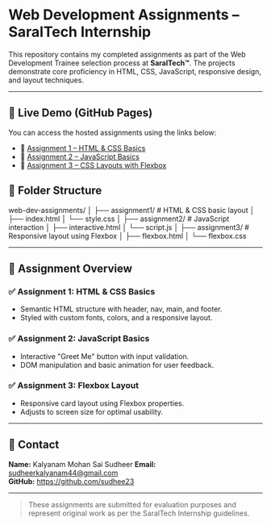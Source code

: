 # Web Development Assignments – SaralTech Internship

This repository contains my completed assignments as part of the Web Development Trainee selection process at **SaralTech™**. The projects demonstrate core proficiency in HTML, CSS, JavaScript, responsive design, and layout techniques.

---

## 🔗 Live Demo (GitHub Pages)

You can access the hosted assignments using the links below:

- 🔹 [Assignment 1 – HTML & CSS Basics](https://yourusername.github.io/web-dev-assignments/assignment1/index.html)
- 🔹 [Assignment 2 – JavaScript Basics](https://yourusername.github.io/web-dev-assignments/assignment2/interactive.html)
- 🔹 [Assignment 3 – CSS Layouts with Flexbox](https://yourusername.github.io/web-dev-assignments/assignment3/flexbox.html)

## 📁 Folder Structure

web-dev-assignments/
│
├── assignment1/ # HTML & CSS basic layout
│ ├── index.html
│ └── style.css
│
├── assignment2/ # JavaScript interaction
│ ├── interactive.html
│ └── script.js
│
├── assignment3/ # Responsive layout using Flexbox
│ ├── flexbox.html
│ └── flexbox.css


---

## 📌 Assignment Overview

### ✅ Assignment 1: HTML & CSS Basics
- Semantic HTML structure with header, nav, main, and footer.
- Styled with custom fonts, colors, and a responsive layout.

### ✅ Assignment 2: JavaScript Basics
- Interactive "Greet Me" button with input validation.
- DOM manipulation and basic animation for user feedback.

### ✅ Assignment 3: Flexbox Layout
- Responsive card layout using Flexbox properties.
- Adjusts to screen size for optimal usability.

---

## 📧 Contact

**Name:** Kalyanam Mohan Sai Sudheer
**Email:** sudheerkalyanam44@gmail.com  
**GitHub:** https://github.com/sudhee23

---

> These assignments are submitted for evaluation purposes and represent original work as per the SaralTech Internship guidelines.
